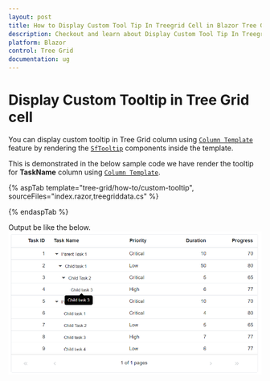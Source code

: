 ```yaml
---
layout: post
title: How to Display Custom Tool Tip In Treegrid Cell in Blazor Tree Grid Component | Syncfusion
description: Checkout and learn about Display Custom Tool Tip In Treegrid Cell in Blazor Tree Grid component of Syncfusion, and more details.
platform: Blazor
control: Tree Grid
documentation: ug
---
```


# Display Custom Tooltip in Tree Grid cell

You can display custom tooltip in Tree Grid column using [`Column Template`](https://blazor.syncfusion.com/documentation/treegrid/columns/#column-template) feature by rendering the [`SfTooltip`](https://blazor.syncfusion.com/documentation/tooltip/getting-started/) components inside the template.

This is demonstrated in the below sample code we have render the tooltip for **TaskName** column using [`Column Template`](https://blazor.syncfusion.com/documentation/treegrid/columns/#column-template).

{% aspTab template="tree-grid/how-to/custom-tooltip", sourceFiles="index.razor,treegriddata.cs" %}

{% endaspTab %}

Output be like the below.
![`Final output`](../images/custom-tooltip.PNG)